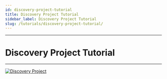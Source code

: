 ```yaml
---
id: discovery-project-tutorial
title: Discovery Project Tutorial
sidebar_label: Discovery Project Tutorial
slug: /tutorials/discovery-project-tutorial/
---
```


---
# Discovery Project Tutorial
---

[![Discovery Project](https://res.cloudinary.com/marcomontalbano/image/upload/v1651413624/video_to_markdown/images/google-drive--1yXcS76njoNaM4DSg-ex-x_sOioKaAXQa-c05b58ac6eb4c4700831b2b3070cd403.jpg)](https://drive.google.com/file/d/1yXcS76njoNaM4DSg-ex-x_sOioKaAXQa/view?usp=sharing "Discovery Project")